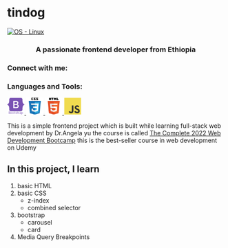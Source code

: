 # tindog
[![OS - Linux](https://img.shields.io/badge/OS-Linux-blue?logo=linux&logoColor=white)](https://www.linux.org/ "Go to Linux homepage")

<h3 align="center">A passionate frontend developer from Ethiopia</h3>

<h3 align="left">Connect with me:</h3>
<p align="left">
</p>

<h3 align="left">Languages and Tools:</h3>
<p align="left"> <a href="https://getbootstrap.com" target="_blank" rel="noreferrer"> <img src="https://raw.githubusercontent.com/devicons/devicon/master/icons/bootstrap/bootstrap-plain-wordmark.svg" alt="bootstrap" width="40" height="40"/> </a> <a href="https://www.w3schools.com/css/" target="_blank" rel="noreferrer"> <img src="https://raw.githubusercontent.com/devicons/devicon/master/icons/css3/css3-original-wordmark.svg" alt="css3" width="40" height="40"/> </a> <a href="https://www.w3.org/html/" target="_blank" rel="noreferrer"> <img src="https://raw.githubusercontent.com/devicons/devicon/master/icons/html5/html5-original-wordmark.svg" alt="html5" width="40" height="40"/> </a> <a href="https://developer.mozilla.org/en-US/docs/Web/JavaScript" target="_blank" rel="noreferrer"> <img src="https://raw.githubusercontent.com/devicons/devicon/master/icons/javascript/javascript-original.svg" alt="javascript" width="40" height="40"/> </a> </p>


This is a simple frontend project which is built while learning full-stack web development by Dr.Angela yu the course is called  [The Complete 2022 Web Development Bootcamp](https://www.udemy.com/course/the-complete-web-development-bootcamp/) this is the best-seller course in web development on Udemy

## In this project, I learn
1. basic HTML
2. basic CSS
    - z-index
    - combined selector
3. bootstrap
    - carousel
    - card
4. Media Query Breakpoints
